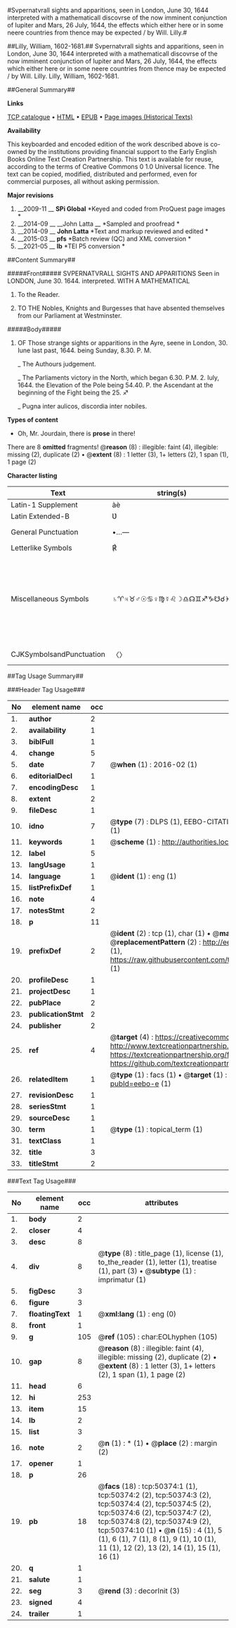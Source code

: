 #Svpernatvrall sights and apparitions, seen in London, June 30, 1644 interpreted with a mathematicall discovrse of the now imminent conjunction of Iupiter and Mars, 26 July, 1644, the effects which either here or in some neere countries from thence may be expected / by Will. Lilly.#

##Lilly, William, 1602-1681.##
Svpernatvrall sights and apparitions, seen in London, June 30, 1644 interpreted with a mathematicall discovrse of the now imminent conjunction of Iupiter and Mars, 26 July, 1644, the effects which either here or in some neere countries from thence may be expected / by Will. Lilly.
Lilly, William, 1602-1681.

##General Summary##

**Links**

[TCP catalogue](http://www.ota.ox.ac.uk/tcp/)  • 
[HTML](http://tei.it.ox.ac.uk/tcp/Texts-HTML/free/A48/A48518.html)  • 
[EPUB](http://tei.it.ox.ac.uk/tcp/Texts-EPUB/free/A48/A48518.epub) • 
[Page images (Historical Texts)](https://historicaltexts.jisc.ac.uk/eebo-11885701e)

**Availability**

This keyboarded and encoded edition of the work described above is co-owned by the
    institutions providing financial support to the Early English Books Online Text Creation
    Partnership. This text is available for reuse, according to the terms of  Creative Commons 0 1.0 Universal
    licence. The text can be copied, modified, distributed and performed, even for commercial
    purposes, all without asking permission.

**Major revisions**

1. __2009-11 __ __SPi Global__ *Keyed and coded from ProQuest page images *
1. __2014-09 __ __John Latta __ *Sampled and proofread *
1. __2014-09 __ __John Latta__ *Text and markup reviewed and edited *
1. __2015-03 __ __pfs__ *Batch review (QC) and XML conversion *
1. __2021-05 __ __lb__ *TEI P5 conversion *

##Content Summary##

#####Front#####
SVPERNATVRALL SIGHTS AND APPARITIONS Seen in LONDON, June 30. 1644. interpreted. WITH A MATHEMATICAL
1. To the Reader.

1. TO THE Nobles, Knights and Burgesses that have absented themselves from our Parliament at Westminster.

#####Body#####

1. OF Those strange sights or apparitions in the Ayre, seene in London, 30. Iune last past, 1644. being Sunday, 8.30. P. M.

    _ The Authours judgement.

    _ The Parliaments victory in the North, which began 6.30. P.M. 2. Iuly, 1644. the Elevation of the Pole being 54.40. P. the Ascendant at the beginning of the Fight being the 25. ♐

    _ Pugna inter aulicos, discordia inter nobiles.

**Types of content**

  * Oh, Mr. Jourdain, there is **prose** in there!

There are 8 **omitted** fragments! 
 @__reason__ (8) : illegible: faint (4), illegible: missing (2), duplicate (2)  •  @__extent__ (8) : 1 letter (3), 1+ letters (2), 1 span (1), 1 page (2)

**Character listing**


|Text|string(s)|codepoint(s)|
|---|---|---|
|Latin-1 Supplement|àè|224 232|
|Latin Extended-B|Ʋ|434|
|General Punctuation|•…—|8226 8230 8212|
|Letterlike Symbols|℟|8479|
|Miscellaneous Symbols|♄♈♃♉♂☉♋♀♍☿♌☽♎☊♊♐♑☋☌♓|9796 9800 9795 9801 9794 9737 9803 9792 9805 9791 9804 9789 9806 9738 9802 9808 9809 9739 9740 9811|
|CJKSymbolsandPunctuation|〈〉|12296 12297|

##Tag Usage Summary##

###Header Tag Usage###

|No|element name|occ|attributes|
|---|---|---|---|
|1.|__author__|2||
|2.|__availability__|1||
|3.|__biblFull__|1||
|4.|__change__|5||
|5.|__date__|7| @__when__ (1) : 2016-02 (1)|
|6.|__editorialDecl__|1||
|7.|__encodingDesc__|1||
|8.|__extent__|2||
|9.|__fileDesc__|1||
|10.|__idno__|7| @__type__ (7) : DLPS (1), EEBO-CITATION (1), VID (1), EEBO-PROQUEST (1), STC (2), OCLC (1)|
|11.|__keywords__|1| @__scheme__ (1) : http://authorities.loc.gov/ (1)|
|12.|__label__|5||
|13.|__langUsage__|1||
|14.|__language__|1| @__ident__ (1) : eng (1)|
|15.|__listPrefixDef__|1||
|16.|__note__|4||
|17.|__notesStmt__|2||
|18.|__p__|11||
|19.|__prefixDef__|2| @__ident__ (2) : tcp (1), char (1)  •  @__matchPattern__ (2) : ([0-9\-]+):([0-9IVX]+) (1), (.+) (1)  •  @__replacementPattern__ (2) : http://eebo.chadwyck.com/downloadtiff?vid=$1&page=$2 (1), https://raw.githubusercontent.com/textcreationpartnership/Texts/master/tcpchars.xml#$1 (1)|
|20.|__profileDesc__|1||
|21.|__projectDesc__|1||
|22.|__pubPlace__|2||
|23.|__publicationStmt__|2||
|24.|__publisher__|2||
|25.|__ref__|4| @__target__ (4) : https://creativecommons.org/publicdomain/zero/1.0/ (1), http://www.textcreationpartnership.org/docs/. (1), https://textcreationpartnership.org/faq/#faq05 (1), https://github.com/textcreationpartnership (1)|
|26.|__relatedItem__|1| @__type__ (1) : facs (1)  •  @__target__ (1) : https://data.historicaltexts.jisc.ac.uk/view?pubId=eebo-e (1)|
|27.|__revisionDesc__|1||
|28.|__seriesStmt__|1||
|29.|__sourceDesc__|1||
|30.|__term__|1| @__type__ (1) : topical_term (1)|
|31.|__textClass__|1||
|32.|__title__|3||
|33.|__titleStmt__|2||


###Text Tag Usage###

|No|element name|occ|attributes|
|---|---|---|---|
|1.|__body__|2||
|2.|__closer__|4||
|3.|__desc__|8||
|4.|__div__|8| @__type__ (8) : title_page (1), license (1), to_the_reader (1), letter (1), treatise (1), part (3)  •  @__subtype__ (1) : imprimatur (1)|
|5.|__figDesc__|3||
|6.|__figure__|3||
|7.|__floatingText__|1| @__xml:lang__ (1) : eng (0)|
|8.|__front__|1||
|9.|__g__|105| @__ref__ (105) : char:EOLhyphen (105)|
|10.|__gap__|8| @__reason__ (8) : illegible: faint (4), illegible: missing (2), duplicate (2)  •  @__extent__ (8) : 1 letter (3), 1+ letters (2), 1 span (1), 1 page (2)|
|11.|__head__|6||
|12.|__hi__|253||
|13.|__item__|15||
|14.|__lb__|2||
|15.|__list__|3||
|16.|__note__|2| @__n__ (1) : * (1)  •  @__place__ (2) : margin (2)|
|17.|__opener__|1||
|18.|__p__|26||
|19.|__pb__|18| @__facs__ (18) : tcp:50374:1 (1), tcp:50374:2 (2), tcp:50374:3 (2), tcp:50374:4 (2), tcp:50374:5 (2), tcp:50374:6 (2), tcp:50374:7 (2), tcp:50374:8 (2), tcp:50374:9 (2), tcp:50374:10 (1)  •  @__n__ (15) : 4 (1), 5 (1), 6 (1), 7 (1), 8 (1), 9 (1), 10 (1), 11 (1), 12 (2), 13 (2), 14 (1), 15 (1), 16 (1)|
|20.|__q__|1||
|21.|__salute__|1||
|22.|__seg__|3| @__rend__ (3) : decorInit (3)|
|23.|__signed__|4||
|24.|__trailer__|1||
